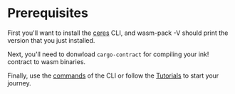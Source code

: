 # Prerequisites

First you'll want to install the [ceres][ceres] CLI, and wasm-pack -V should print the
version that you just installed.

Next, you'll need to donwload `cargo-contract` for compiling your ink! contract to wasm
binaries.

Finally, use the [commands](../cli) of the CLI or follow the [Tutorials](../tutorials)
to start your journey.


[ceres]: https://github.com/patractlabs/ceres
